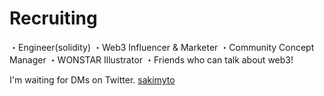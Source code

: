 # Recruiting

・Engineer(solidity)
・Web3 Influencer & Marketer
・Community Concept Manager
・WONSTAR Illustrator
・Friends who can talk about web3!

I'm waiting for DMs on Twitter.
[sakimyto](https://twitter.com/0xsakimyto)
